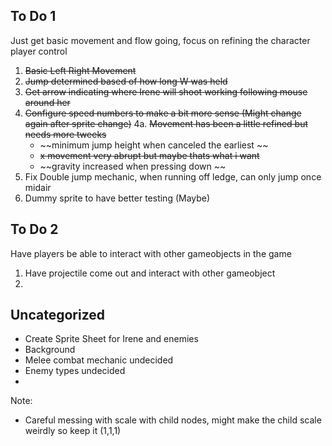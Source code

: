 ## To Do 1
Just get basic movement and flow going, focus on refining the character player control 

1. ~~Basic Left Right Movement~~
2. ~~Jump determined based of how long W was held~~
3. ~~Get arrow indicating where Irene will shoot working following mouse around her~~
4. ~~Configure speed numbers to make a bit more sense (Might change again after sprite change)~~
4a. ~~Movement has been a little refined but needs more tweeks~~
    - ~~minimum jump height when canceled the earliest ~~
    - ~~x movement very abrupt but maybe thats what i want~~
    - ~~gravity increased when pressing down ~~
6. Fix Double jump mechanic, when running off ledge, can only jump once midair
5. Dummy sprite to have better testing (Maybe)

## To Do 2
Have players be able to interact with other gameobjects in the game

1. Have projectile come out and interact with other gameobject
2. 

## Uncategorized
- Create Sprite Sheet for Irene and enemies
- Background
- Melee combat mechanic undecided 
- Enemy types undecided
- 

Note:
- Careful messing with scale with child nodes, might make the child scale weirdly so keep it (1,1,1)